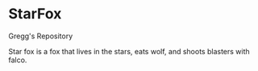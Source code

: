 # StarFox
Gregg's Repository

Star fox is a fox that lives in the stars, eats wolf, and shoots blasters with falco.
